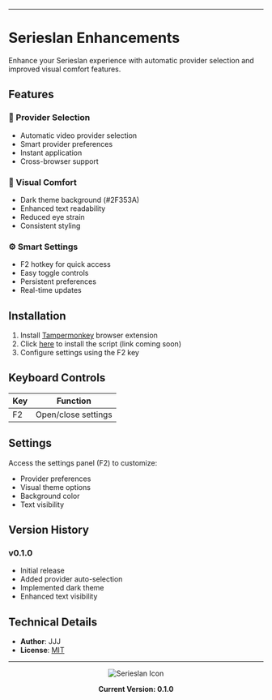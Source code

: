 
---
# Serieslan Enhancements

Enhance your Serieslan experience with automatic provider selection and improved visual comfort features.

## Features

### 🎦 Provider Selection
- Automatic video provider selection
- Smart provider preferences
- Instant application
- Cross-browser support

### 🎨 Visual Comfort
- Dark theme background (#2F353A)
- Enhanced text readability
- Reduced eye strain
- Consistent styling

### ⚙️ Smart Settings
- F2 hotkey for quick access
- Easy toggle controls
- Persistent preferences
- Real-time updates

## Installation

1. Install [Tampermonkey](https://www.tampermonkey.net/) browser extension
2. Click [here](#) to install the script (link coming soon)
3. Configure settings using the F2 key

## Keyboard Controls

| Key | Function |
|-----|----------|
| F2 | Open/close settings |

## Settings

Access the settings panel (F2) to customize:
- Provider preferences
- Visual theme options
- Background color
- Text visibility

## Version History

### v0.1.0
- Initial release
- Added provider auto-selection
- Implemented dark theme
- Enhanced text visibility

## Technical Details

- **Author**: JJJ
- **License**: [MIT](https://choosealicense.com/licenses/mit/)

---

<div align="center">
<img src="https://www.google.com/s2/favicons?sz=64&domain=serieslan.com" alt="Serieslan Icon">

**Current Version: 0.1.0**
</div>